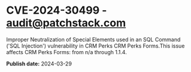 # CVE-2024-30499 - audit@patchstack.com

Improper Neutralization of Special Elements used in an SQL Command ('SQL Injection') vulnerability in CRM Perks CRM Perks Forms.This issue affects CRM Perks Forms: from n/a through 1.1.4.



**Publish date:** 2024-03-29
